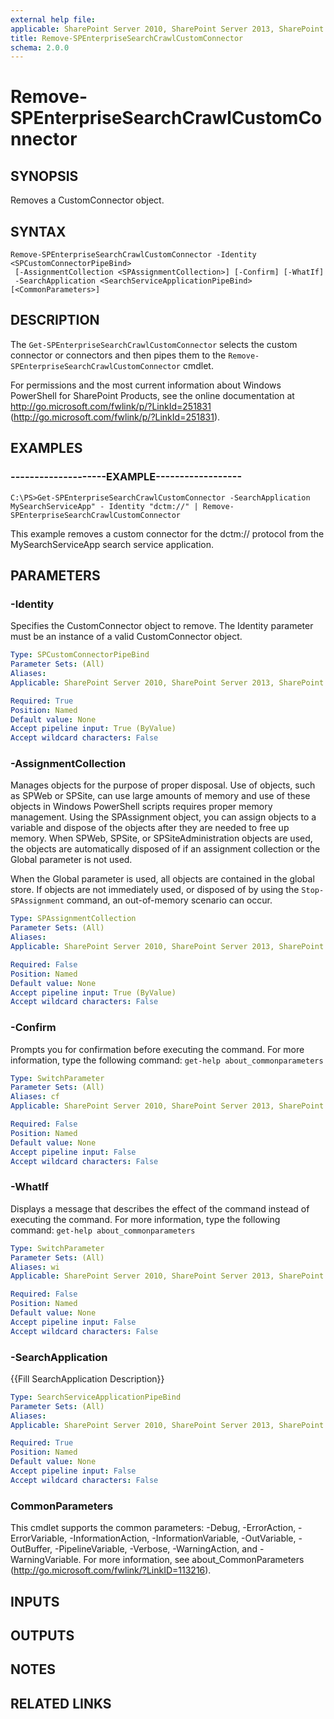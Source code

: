 ```yaml
---
external help file: 
applicable: SharePoint Server 2010, SharePoint Server 2013, SharePoint Server 2016
title: Remove-SPEnterpriseSearchCrawlCustomConnector
schema: 2.0.0
---
```


# Remove-SPEnterpriseSearchCrawlCustomConnector

## SYNOPSIS
Removes a CustomConnector object.


## SYNTAX

```
Remove-SPEnterpriseSearchCrawlCustomConnector -Identity <SPCustomConnectorPipeBind>
 [-AssignmentCollection <SPAssignmentCollection>] [-Confirm] [-WhatIf]
 -SearchApplication <SearchServiceApplicationPipeBind> [<CommonParameters>]
```

## DESCRIPTION
The `Get-SPEnterpriseSearchCrawlCustomConnector` selects the custom connector or connectors and then pipes them to the `Remove-SPEnterpriseSearchCrawlCustomConnector` cmdlet.

For permissions and the most current information about Windows PowerShell for SharePoint Products, see the online documentation at http://go.microsoft.com/fwlink/p/?LinkId=251831 (http://go.microsoft.com/fwlink/p/?LinkId=251831).


## EXAMPLES

### --------------------EXAMPLE------------------
```
C:\PS>Get-SPEnterpriseSearchCrawlCustomConnector -SearchApplication MySearchServiceApp" - Identity "dctm://" | Remove-SPEnterpriseSearchCrawlCustomConnector
```

This example removes a custom connector for the dctm:// protocol from the MySearchServiceApp search service application.


## PARAMETERS

### -Identity
Specifies the CustomConnector object to remove.
The Identity parameter must be an instance of a valid CustomConnector object.

```yaml
Type: SPCustomConnectorPipeBind
Parameter Sets: (All)
Aliases: 
Applicable: SharePoint Server 2010, SharePoint Server 2013, SharePoint Server 2016

Required: True
Position: Named
Default value: None
Accept pipeline input: True (ByValue)
Accept wildcard characters: False
```

### -AssignmentCollection
Manages objects for the purpose of proper disposal.
Use of objects, such as SPWeb or SPSite, can use large amounts of memory and use of these objects in Windows PowerShell scripts requires proper memory management.
Using the SPAssignment object, you can assign objects to a variable and dispose of the objects after they are needed to free up memory.
When SPWeb, SPSite, or SPSiteAdministration objects are used, the objects are automatically disposed of if an assignment collection or the Global parameter is not used.

When the Global parameter is used, all objects are contained in the global store.
If objects are not immediately used, or disposed of by using the `Stop-SPAssignment` command, an out-of-memory scenario can occur.

```yaml
Type: SPAssignmentCollection
Parameter Sets: (All)
Aliases: 
Applicable: SharePoint Server 2010, SharePoint Server 2013, SharePoint Server 2016

Required: False
Position: Named
Default value: None
Accept pipeline input: True (ByValue)
Accept wildcard characters: False
```

### -Confirm
Prompts you for confirmation before executing the command.
For more information, type the following command: `get-help about_commonparameters`

```yaml
Type: SwitchParameter
Parameter Sets: (All)
Aliases: cf
Applicable: SharePoint Server 2010, SharePoint Server 2013, SharePoint Server 2016

Required: False
Position: Named
Default value: None
Accept pipeline input: False
Accept wildcard characters: False
```

### -WhatIf
Displays a message that describes the effect of the command instead of executing the command.
For more information, type the following command: `get-help about_commonparameters`

```yaml
Type: SwitchParameter
Parameter Sets: (All)
Aliases: wi
Applicable: SharePoint Server 2010, SharePoint Server 2013, SharePoint Server 2016

Required: False
Position: Named
Default value: None
Accept pipeline input: False
Accept wildcard characters: False
```

### -SearchApplication
{{Fill SearchApplication Description}}

```yaml
Type: SearchServiceApplicationPipeBind
Parameter Sets: (All)
Aliases: 
Applicable: SharePoint Server 2010, SharePoint Server 2013, SharePoint Server 2016

Required: True
Position: Named
Default value: None
Accept pipeline input: False
Accept wildcard characters: False
```

### CommonParameters
This cmdlet supports the common parameters: -Debug, -ErrorAction, -ErrorVariable, -InformationAction, -InformationVariable, -OutVariable, -OutBuffer, -PipelineVariable, -Verbose, -WarningAction, and -WarningVariable. For more information, see about_CommonParameters (http://go.microsoft.com/fwlink/?LinkID=113216).

## INPUTS

## OUTPUTS

## NOTES

## RELATED LINKS
